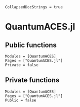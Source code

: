 ```@meta
CollapsedDocStrings = true
```

# QuantumACES.jl

## Public functions

```@autodocs; canonical = false
Modules = [QuantumACES]
Pages = ["QuantumACES.jl"]
Private = false
```

## Private functions

```@autodocs
Modules = [QuantumACES]
Pages = ["QuantumACES.jl"]
Public = false
```